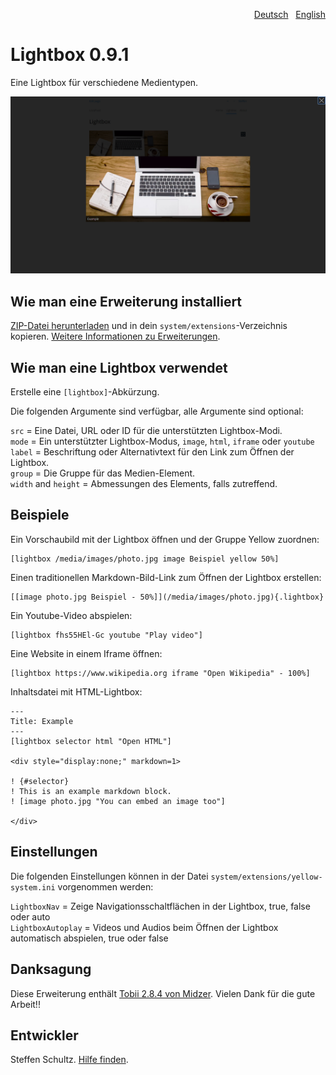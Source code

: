 <p align="right"><a href="README-de.md">Deutsch</a> &nbsp; <a href="README.md">English</a></p>

# Lightbox 0.9.1

Eine Lightbox für verschiedene Medientypen. 

<p align="center"><img src="SCREENSHOT.png" alt="Bildschirmfoto"></p>

## Wie man eine Erweiterung installiert

[ZIP-Datei herunterladen](https://github.com/schulle4u/yellow-lightbox/archive/refs/heads/main.zip) und in dein `system/extensions`-Verzeichnis kopieren. [Weitere Informationen zu Erweiterungen](https://github.com/annaesvensson/yellow-update/tree/main/README-de.md).

## Wie man eine Lightbox verwendet

Erstelle eine `[lightbox]`-Abkürzung.
 
Die folgenden Argumente sind verfügbar, alle Argumente sind optional:

`src` = Eine Datei, URL oder ID für die unterstützten Lightbox-Modi.  
`mode` = Ein unterstützter Lightbox-Modus, `image`, `html`, `iframe` oder `youtube`  
`label` = Beschriftung oder Alternativtext für den Link zum Öffnen der Lightbox.  
`group` = Die Gruppe für das Medien-Element.  
`width` and `height` = Abmessungen des Elements, falls zutreffend.

## Beispiele

Ein Vorschaubild mit der Lightbox öffnen und der Gruppe Yellow zuordnen: 

    [lightbox /media/images/photo.jpg image Beispiel yellow 50%]

Einen traditionellen Markdown-Bild-Link zum Öffnen der Lightbox erstellen:

    [[image photo.jpg Beispiel - 50%]](/media/images/photo.jpg){.lightbox}

Ein Youtube-Video abspielen:

    [lightbox fhs55HEl-Gc youtube "Play video"]

Eine Website in einem Iframe öffnen:

    [lightbox https://www.wikipedia.org iframe "Open Wikipedia" - 100%]

Inhaltsdatei mit HTML-Lightbox:

```
---
Title: Example
---
[lightbox selector html "Open HTML"]

<div style="display:none;" markdown=1>

! {#selector}
! This is an example markdown block.  
! [image photo.jpg "You can embed an image too"]

</div>
```

## Einstellungen

Die folgenden Einstellungen können in der Datei `system/extensions/yellow-system.ini` vorgenommen werden:

`LightboxNav` = Zeige Navigationsschaltflächen in der Lightbox, true, false oder auto  
`LightboxAutoplay` = Videos und Audios beim Öffnen der Lightbox automatisch abspielen, true oder false

## Danksagung

Diese Erweiterung enthält [Tobii 2.8.4 von Midzer](https://github.com/midzer/tobii). Vielen Dank für die gute Arbeit!!

## Entwickler

Steffen Schultz. [Hilfe finden](https://datenstrom.se/de/yellow/help/).

